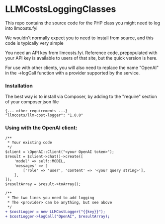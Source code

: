 # LLMCostsLoggingClasses
This repo contains the source code for the PHP class you might need to log into llmcosts.fyi

We wouldn't normally expect you to need to install from source, and this code is typically very simple

You need an API key from llmcosts.fyi. Reference code, prepopulated with your API key is available to users of that site, but the quick version is here.

For use with other clients, you will also need to replace the name "OpenAI" in the ->logCall function with a provider supported by the service.

### Installation

The best way is to install via Composer, by adding to the "require" section of your composer.json file

```
{... other requirements ...}
"llmcosts/llm-cost-logger": "1.0.0"
```

### Using with the OpenAI client:

```diff
/**
 * Your existing code
 */
$client = \OpenAI::Client("<your OpenAI token>");
$result = $client->chat()->create([
    'model' => self::MODEL,
    'messages' => [
        ['role' => 'user', 'content' => '<your query string>'],
    ],
]);
$resultArray = $result->toArray();

/**
 * The two lines you need to add logging
 * The <provider> can be anything, but see above
 */
+ $costLogger = new LLMCostLogger("{{key}}");
+ $costLogger->logCall("OpenAI", $resultArray);
```
